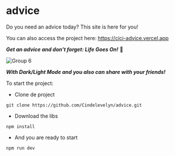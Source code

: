 # advice

Do you need an advice today? This site is here for you!

You can also access the project here: https://cici-advice.vercel.app

___Get an advice and don't forget: Life Goes On!___ 🍃

![Group 6](https://user-images.githubusercontent.com/60244854/218134050-a840f2d3-659c-491c-9b16-e3d625f81762.png)


___With Dark/Light Mode and you also can share with your friends!___

To start the project:

- Clone de project

```
git clone https://github.com/Cindelevelyn/advice.git
```

- Download the libs

```
npm install
```

- And you are ready to start

```
npm run dev
```



